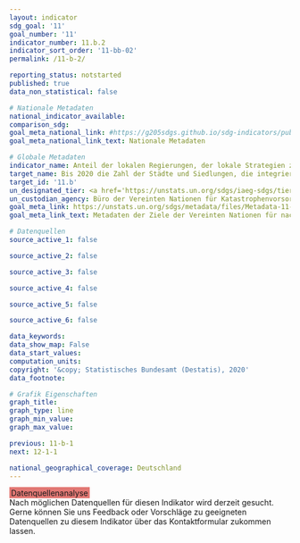 ```yaml
---
layout: indicator
sdg_goal: '11'
goal_number: '11'
indicator_number: 11.b.2
indicator_sort_order: '11-bb-02'
permalink: /11-b-2/

reporting_status: notstarted
published: true
data_non_statistical: false

# Nationale Metadaten
national_indicator_available: 
comparison_sdg: 
goal_meta_national_link: #https://g205sdgs.github.io/sdg-indicators/public/MetaDe/11.b.2.pdf
goal_meta_national_link_text: Nationale Metadaten

# Globale Metadaten
indicator_name: Anteil der lokalen Regierungen, der lokale Strategien zur Katastrophenvorsorge, die mit nationalen Strategien zur Katastrophenvorsorge im Einklang stehen, beschließt und umsetzt
target_name: Bis 2020 die Zahl der Städte und Siedlungen, die integrierte Politiken und Pläne zur Förderung der Inklusion, der Ressourceneffizienz, der Abschwächung des Klimawandels, der Klimaanpassung und der Widerstandsfähigkeit gegenüber Katastrophen beschließen und umsetzen, wesentlich erhöhen und gemäß dem Sendai-Rahmen für Katastrophenvorsorge 2015-2030 ein ganzheitliches Katastrophenrisikomanagement auf allen Ebenen entwickeln und umsetzen
target_id: '11.b'
un_designated_tier: <a href='https://unstats.un.org/sdgs/iaeg-sdgs/tier-classification/' title='Klicken Sie hier um weitere Informationen zur UN-Tier-Klassifikation zu erhalten.'>Tier II</a>
un_custodian_agency: Büro der Vereinten Nationen für Katastrophenvorsorge (UNDRR)
goal_meta_link: https://unstats.un.org/sdgs/metadata/files/Metadata-11-0b-02.pdf
goal_meta_link_text: Metadaten der Ziele der Vereinten Nationen für nachhaltige Entwicklung

# Datenquellen
source_active_1: false

source_active_2: false

source_active_3: false

source_active_4: false

source_active_5: false

source_active_6: false

data_keywords: 
data_show_map: False
data_start_values: 
computation_units: 
copyright: '&copy; Statistisches Bundesamt (Destatis), 2020'
data_footnote: 

# Grafik Eigenschaften
graph_title: 
graph_type: line
graph_min_value: 
graph_max_value: 

previous: 11-b-1
next: 12-1-1

national_geographical_coverage: Deutschland
---
```


<span style="background-color:#E27874;padding-bottom: 1px;padding-top: 2px;padding-left: 3px;padding-right: 3px;"> Datenquellenanalyse </span><br>
Nach möglichen Datenquellen für diesen Indikator wird derzeit gesucht.
Gerne können Sie uns Feedback oder Vorschläge zu geeigneten Datenquellen zu diesem Indikator über das Kontaktformular zukommen lassen.